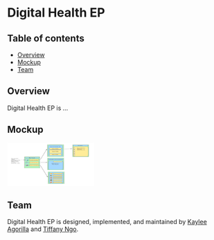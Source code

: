 # Digital Health EP

## Table of contents

* [Overview](#overview)
* [Mockup](#mockup)
* [Team](#team)

## Overview

Digital Health EP is ...

## Mockup

<img src="/images/mockup.png" width="200" height="100">

## Team

Digital Health EP is designed, implemented, and maintained by [Kaylee Agorilla](https://kayleeagorilla.github.io/) and [Tiffany Ngo]().